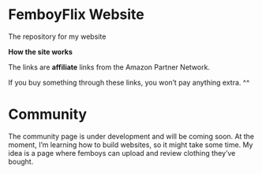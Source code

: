 # FemboyFlix Website #
The repository for my website

**How the site works**

The links are **affiliate** links from the Amazon Partner Network.

If you buy something through these links, you won’t pay anything extra. ^^

# Community #

The community page is under development and will be coming soon. At the moment, I’m learning how to build websites, so it might take some time. My idea is a page where femboys can upload and review clothing they’ve bought.